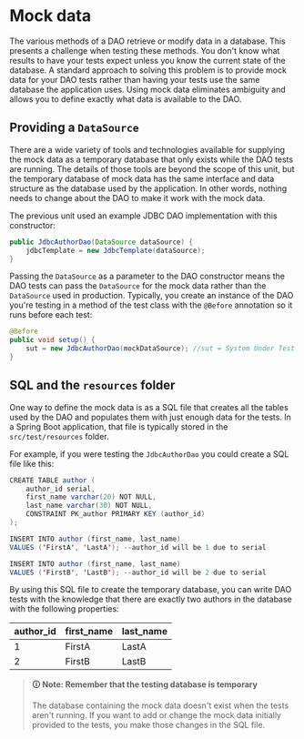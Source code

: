 # Mock data

The various methods of a DAO retrieve or modify data in a database. This presents a challenge when testing these methods. You don't know what results to have your tests expect unless you know the current state of the database. A standard approach to solving this problem is to provide mock data for your DAO tests rather than having your tests use the same database the application uses. Using mock data eliminates ambiguity and allows you to define exactly what data is available to the DAO.

## Providing a `DataSource`

There are a wide variety of tools and technologies available for supplying the mock data as a temporary database that only exists while the DAO tests are running. The details of those tools are beyond the scope of this unit, but the temporary database of mock data has the same interface and data structure as the database used by the application. In other words, nothing needs to change about the DAO to make it work with the mock data.

The previous unit used an example JDBC DAO implementation with this constructor:

```java
public JdbcAuthorDao(DataSource dataSource) {
    jdbcTemplate = new JdbcTemplate(dataSource);
}
```

Passing the `DataSource` as a parameter to the DAO constructor means the DAO tests can pass the `DataSource` for the mock data rather than the `DataSource` used in production. Typically, you create an instance of the DAO you're testing in a method of the test class with the `@Before` annotation so it runs before each test:

```java
@Before
public void setup() {
    sut = new JdbcAuthorDao(mockDataSource); //sut = System Under Test
}
```

## SQL and the `resources` folder

One way to define the mock data is as a SQL file that creates all the tables used by the DAO and populates them with just enough data for the tests. In a Spring Boot application, that file is typically stored in the `src/test/resources` folder.

For example, if you were testing the `JdbcAuthorDao` you could create a SQL file like this:

```java
CREATE TABLE author (
    author_id serial,
    first_name varchar(20) NOT NULL,
    last_name varchar(30) NOT NULL,
    CONSTRAINT PK_author PRIMARY KEY (author_id)
);

INSERT INTO author (first_name, last_name)
VALUES ('FirstA', 'LastA'); --author_id will be 1 due to serial

INSERT INTO author (first_name, last_name)
VALUES ('FirstB', 'LastB'); --author_id will be 2 due to serial
```

By using this SQL file to create the temporary database, you can write DAO tests with the knowledge that there are exactly two authors in the database with the following properties:

| **author_id** | **first_name** | **last_name** |
| ------------- | -------------- | ------------- |
| 1             | FirstA         | LastA         |
| 2             | FirstB         | LastB         |

>**🛈 Note: Remember that the testing database is temporary**
>
>The database containing the mock data doesn't exist when the tests aren't running. If you want to add or change the mock data initially provided to the tests, you make those changes in the SQL file.
